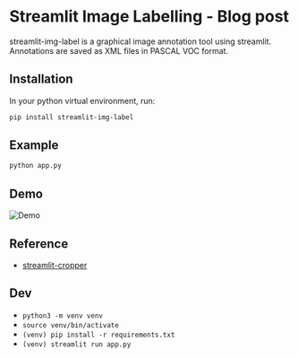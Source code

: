 # Streamlit Image Labelling - Blog post

streamlit-img-label is a graphical image annotation tool using streamlit. Annotations are saved as XML files in PASCAL VOC format.

## Installation

In your python virtual environment, run:

```sh
pip install streamlit-img-label
```

## Example
```sh
python app.py
```

## Demo
![Demo](asset/st_img_label.gif)

## Reference

- [streamlit-cropper](https://github.com/turner-anderson/streamlit-cropper)

## Dev

* `python3 -m venv venv`
* `source venv/bin/activate`
* `(venv) pip install -r requirements.txt`
* `(venv) streamlit run app.py`